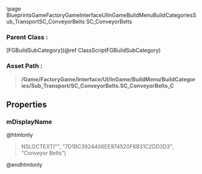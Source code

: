 \page BlueprintsGameFactoryGameInterfaceUIInGameBuildMenuBuildCategoriesSub_TransportSC_ConveyorBelts SC_ConveyorBelts
### Parent Class :
[FGBuildSubCategory](@ref ClassScriptFGBuildSubCategory)
### Asset Path :
<b><blockquote>/Game/FactoryGame/Interface/UI/InGame/BuildMenu/BuildCategories/Sub_Transport/SC_ConveyorBelts.SC_ConveyorBelts_C</blockquote></b>
## Properties

### mDisplayName
@htmlonly
<blockquote>NSLOCTEXT("", "7D1BC3924406EE974520F6B31C2DD3D3", "Conveyor Belts")</blockquote>
@endhtmlonly

